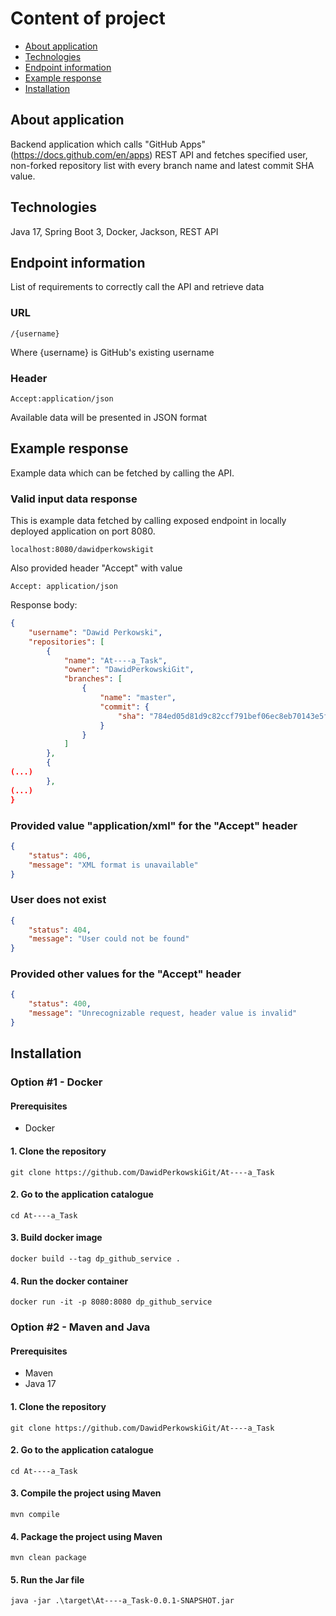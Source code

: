 # Content of project
* [About application](#about-application)
* [Technologies](#technologies)
* [Endpoint information](#endpoint-information)
* [Example response](#example-response)
* [Installation](#installation)

## About application

Backend application which calls "GitHub Apps" (https://docs.github.com/en/apps) REST API and fetches specified user, non-forked repository list with every branch name and latest commit SHA value.


## Technologies
Java 17, Spring Boot 3, Docker, Jackson, REST API


## Endpoint information

List of requirements to correctly call the API and retrieve data

### URL

```
/{username}
```

Where {username} is GitHub's existing username 

### Header

```
Accept:application/json
```

Available data will be presented in JSON format


## Example response

Example data which can be fetched by calling the API.

### Valid input data response

This is example data fetched by calling exposed endpoint in locally deployed application on port 8080.
```
localhost:8080/dawidperkowskigit
```
Also provided header "Accept" with value
```
Accept: application/json
```

Response body:
```json
{
    "username": "Dawid Perkowski",
    "repositories": [
        {
            "name": "At----a_Task",
            "owner": "DawidPerkowskiGit",
            "branches": [
                {
                    "name": "master",
                    "commit": {
                        "sha": "784ed05d81d9c82ccf791bef06ec8eb70143e5fc"
                    }
                }
            ]
        },
        {
(...)
        },
(...)
}
```

### Provided value "application/xml" for the "Accept" header
```json
{
    "status": 406,
    "message": "XML format is unavailable"
}
```

### User does not exist
```json
{
    "status": 404,
    "message": "User could not be found"
}
```


### Provided other values for the "Accept" header
```json
{
    "status": 400,
    "message": "Unrecognizable request, header value is invalid"
}
```


## Installation

### Option #1 - Docker

#### Prerequisites

- Docker

#### 1. Clone the repository
```
git clone https://github.com/DawidPerkowskiGit/At----a_Task
```

#### 2. Go to the application catalogue
```
cd At----a_Task
```

#### 3. Build docker image 
```
docker build --tag dp_github_service .
```

#### 4. Run the docker container
```
docker run -it -p 8080:8080 dp_github_service
```

### Option #2 - Maven and Java

#### Prerequisites

- Maven
- Java 17

#### 1. Clone the repository  
```
git clone https://github.com/DawidPerkowskiGit/At----a_Task
```
#### 2. Go to the application catalogue
```
cd At----a_Task
```
#### 3. Compile the project using Maven  
```
mvn compile
```
#### 4. Package the project using Maven  
```
mvn clean package
```
#### 5. Run the Jar file  
```
java -jar .\target\At----a_Task-0.0.1-SNAPSHOT.jar
```

